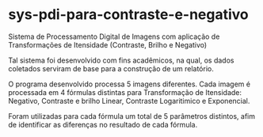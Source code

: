 # sys-pdi-para-contraste-e-negativo
Sistema de Processamento Digital de Imagens com aplicação de Transformações de Itensidade (Contraste, Brilho e Negativo)

Tal sistema foi desenvolvido com fins acadêmicos, na qual, os dados coletados serviram de base para a construção de um relatório.

O programa desenvolvido processa 5 imagens diferentes. Cada imagem é processada em 4 fórmulas distintas para Transformação de Itensidade: Negativo, Contraste e brilho Linear, Contraste Logaritimico e Exponencial.

Foram utilizadas para cada fórmula um total de 5 parâmetros distintos, afim de identificar as diferenças no resultado de cada fórmula.
